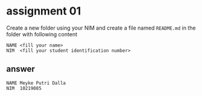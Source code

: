 # assignment 01
Create a new folder using your NIM and create a file named `README.md` in the folder with following content

```
NAME <fill your name>
NIM  <fill your student identification number>
```
## answer

```
NAME Meyke Putri Dalla
NIM  10219085
```
